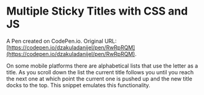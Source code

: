 # Multiple Sticky Titles with CSS and JS

A Pen created on CodePen.io. Original URL: [https://codepen.io/dzakuladanijel/pen/RwRpRQM](https://codepen.io/dzakuladanijel/pen/RwRpRQM).

On some mobile platforms there are alphabetical lists that use the letter as a title. As you scroll down the list the current title follows you until you reach the next one at which point the current one is pushed up and the new title docks to the top. This snippet emulates this functionality.

